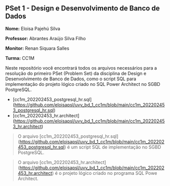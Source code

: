 ## PSet 1 - Design e Desenvolvimento de Banco de Dados

**Nome:** Eloisa Pajehú Silva 

**Professor:** Abrantes Araújo Silva Filho 

**Monitor:** Renan Siquara Salles 

**Turma:** CC1M

Neste repositório você encontrará todos os arquivos necessários para a resolução do primeiro PSet (Problem Set) da disciplina de Design e Desenvolvimento de Banco de Dados, como o script SQL para implementação do projeto lógico criado no SQL Power Architect no SGBD PostgreSQL.

* [cc1m_202202453_postgresql_hr.sql] (https://github.com/eloisapsl/uvv_bd_1_cc1m/blob/main/cc1m_202202453_postgresql_hr.sql)
* [cc1m_202202453_hr.architect] (https://github.com/eloisapsl/uvv_bd_1_cc1m/blob/main/cc1m_202202453_hr.architect)

>O arquivo [cc1m_202202453_postgresql_hr.sql] (https://github.com/eloisapsl/uvv_bd_1_cc1m/blob/main/cc1m_202202453_postgresql_hr.sql) é um script SQL de implementação no SGBD PostgreSQL.

>O arquivo [cc1m_202202453_hr.architect] (https://github.com/eloisapsl/uvv_bd_1_cc1m/blob/main/cc1m_202202453_hr.architect) é o projeto lógico criado no programa SQL Powe Architect.

